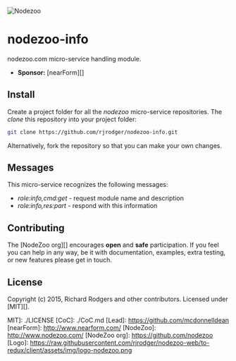 ![Nodezoo](https://raw.githubusercontent.com/rjrodger/nodezoo-web/to-redux/client/assets/img/logo-nodezoo.png)

# nodezoo-info
nodezoo.com micro-service handling module.

- __Sponsor:__ [nearForm][]

## Install

Create a project folder for all the _nodezoo_ micro-service repositories. The _clone_ this repository into your project folder:

```sh
git clone https://github.com/rjrodger/nodezoo-info.git
```

Alternatively, fork the repository so that you can make your own changes.


## Messages

This micro-service recognizes the following messages:

* _role:info,cmd:get_ - request module name and description
* _role:info,res:part_ - respond with this information



## Contributing
The [NodeZoo org][] encourages __open__ and __safe__ participation. If you feel you can help in any way, be it with documentation, examples, extra testing, or new features please get in touch.

## License
Copyright (c) 2015, Richard Rodgers and other contributors.
Licensed under [MIT][].


MIT]: ./LICENSE
[CoC]: ./CoC.md
[Lead]: https://github.com/mcdonnelldean
[nearForm]: http://www.nearform.com/
[NodeZoo]: http://www.nodezoo.com/
[NodeZoo org]: https://github.com/nodezoo
[Logo]: https://raw.githubusercontent.com/rjrodger/nodezoo-web/to-redux/client/assets/img/logo-nodezoo.png
